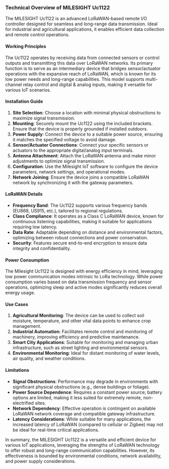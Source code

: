 ### Technical Overview of MILESIGHT Uc1122

The MILESIGHT Uc1122 is an advanced LoRaWAN-based remote I/O controller designed for seamless and long-range data transmission. Ideal for industrial and agricultural applications, it enables efficient data collection and remote control operations.

#### Working Principles

The Uc1122 operates by receiving data from connected sensors or control outputs and transmitting this data over LoRaWAN networks. Its primary function is to serve as an intermediary device that bridges sensor/actuator operations with the expansive reach of LoRaWAN, which is known for its low power needs and long-range capabilities. This model supports multi-channel relay control and digital & analog inputs, making it versatile for various IoT scenarios.

#### Installation Guide

1. **Site Selection**: Choose a location with minimal physical obstructions to maximize signal transmission.
2. **Mounting**: Securely mount the Uc1122 using the included brackets. Ensure that the device is properly grounded if installed outdoors.
3. **Power Supply**: Connect the device to a suitable power source, ensuring it matches the specified voltage to avoid damage.
4. **Sensor/Actuator Connections**: Connect your specific sensors or actuators to the appropriate digital/analog input terminals.
5. **Antenna Attachment**: Attach the LoRaWAN antenna and make minor adjustments to optimize signal transmission.
6. **Configuration**: Use the Milesight IoT software to configure the device parameters, network settings, and operational modes.
7. **Network Joining**: Ensure the device joins a compatible LoRaWAN network by synchronizing it with the gateway parameters.

#### LoRaWAN Details

- **Frequency Band**: The Uc1122 supports various frequency bands (EU868, US915, etc.), tailored to regional regulations.
- **Class Compliance**: It operates as a Class C LoRaWAN device, known for continuous listening capabilities, making it suitable for applications requiring low latency.
- **Data Rate**: Adaptable depending on distance and environmental factors, optimizing between robust connections and power conservation.
- **Security**: Features secure end-to-end encryption to ensure data integrity and confidentiality.

#### Power Consumption

The Milesight Uc1122 is designed with energy efficiency in mind, leveraging low power communication modes intrinsic to LoRa technology. While power consumption varies based on data transmission frequency and sensor operations, optimizing sleep and active modes significantly reduces overall energy usage.

#### Use Cases

1. **Agricultural Monitoring**: The device can be used to collect soil moisture, temperature, and other vital data points to enhance crop management.
2. **Industrial Automation**: Facilitates remote control and monitoring of machinery, improving efficiency and predictive maintenance.
3. **Smart City Applications**: Suitable for monitoring and managing urban infrastructure, such as street lighting and environmental sensors.
4. **Environmental Monitoring**: Ideal for distant monitoring of water levels, air quality, and weather conditions.

#### Limitations

- **Signal Obstructions**: Performance may degrade in environments with significant physical obstructions (e.g., dense buildings or foliage).
- **Power Source Dependence**: Requires a constant power source; battery options are limited, making it less suited for extremely remote, non-electrified sites.
- **Network Dependency**: Effective operation is contingent on available LoRaWAN network coverage and compatible gateway infrastructure.
- **Latency Considerations**: While suitable for many applications, the increased latency of LoRaWAN (compared to cellular or Zigbee) may not be ideal for real-time critical applications.

In summary, the MILESIGHT Uc1122 is a versatile and efficient device for various IoT applications, leveraging the strengths of LoRaWAN technology to offer robust and long-range communication capabilities. However, its effectiveness is bounded by environmental conditions, network availability, and power supply considerations.